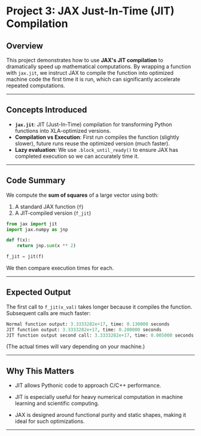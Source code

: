 # Project 3: JAX Just-In-Time (JIT) Compilation

## Overview

This project demonstrates how to use **JAX's JIT compilation** to dramatically speed up mathematical computations. By wrapping a function with `jax.jit`, we instruct JAX to compile the function into optimized machine code the first time it is run, which can significantly accelerate repeated computations.

---

## Concepts Introduced

- **`jax.jit`**: JIT (Just-In-Time) compilation for transforming Python functions into XLA-optimized versions.
- **Compilation vs Execution**: First run compiles the function (slightly slower), future runs reuse the optimized version (much faster).
- **Lazy evaluation**: We use `.block_until_ready()` to ensure JAX has completed execution so we can accurately time it.

---

## Code Summary

We compute the **sum of squares** of a large vector using both:

1. A standard JAX function (`f`)
2. A JIT-compiled version (`f_jit`)

```python
from jax import jit
import jax.numpy as jnp

def f(x):
    return jnp.sum(x ** 2)

f_jit = jit(f)
```

We then compare execution times for each.

---
## Expected Output

The first call to `f_jit(x_val)` takes longer because it compiles the function. Subsequent calls are much faster:

```python
Normal function output: 3.3333282e+17, time: 0.130000 seconds
JIT function output: 3.3333282e+17, time: 0.200000 seconds
JIT function output second call: 3.3333282e+17, time: 0.005000 seconds
```

(The actual times will vary depending on your machine.)

---
## Why This Matters

- JIT allows Pythonic code to approach C/C++ performance.
    
- JIT is especially useful for heavy numerical computation in machine learning and scientific computing.
    
- JAX is designed around functional purity and static shapes, making it ideal for such optimizations.

---
